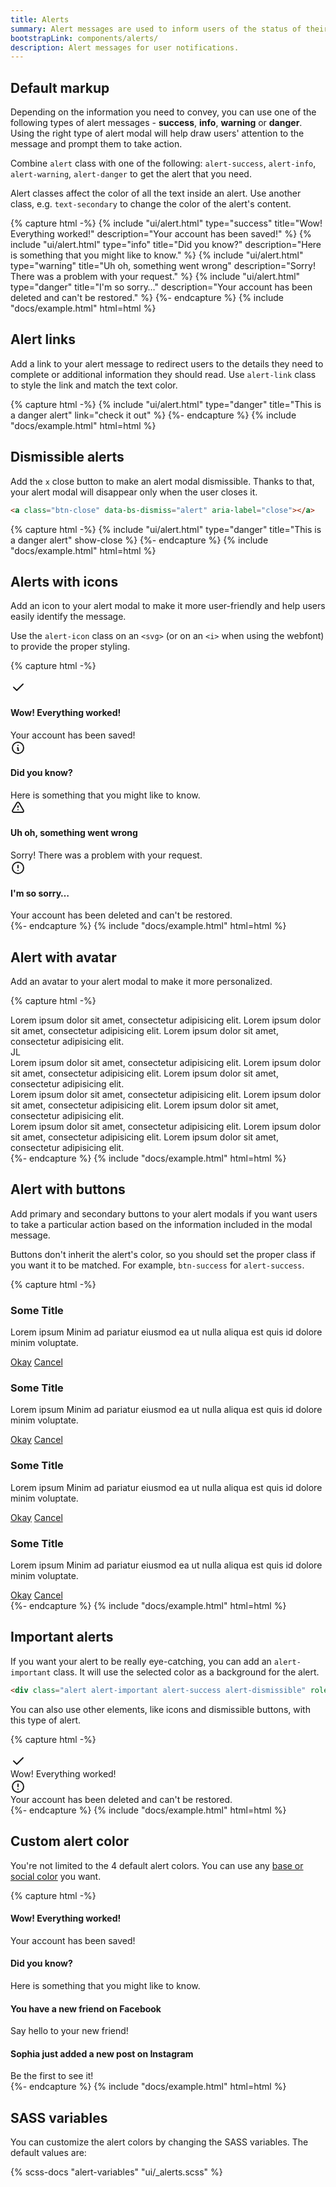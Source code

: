 ```yaml
---
title: Alerts
summary: Alert messages are used to inform users of the status of their action and help them solve any problems that might have occurred. Good design of alert modals is very important for the overall user experience of a website or app.
bootstrapLink: components/alerts/
description: Alert messages for user notifications.
---
```


## Default markup

Depending on the information you need to convey, you can use one of the following types of alert messages - **success**, **info**, **warning** or **danger**. Using the right type of alert modal will help draw users' attention to the message and prompt them to take action.

Combine `alert` class with one of the following: `alert-success`, `alert-info`, `alert-warning`, `alert-danger` to get the alert that you need.

Alert classes affect the color of all the text inside an alert. Use another class, e.g. `text-secondary` to change the color of the alert's content.

{% capture html -%}
{% include "ui/alert.html" type="success" title="Wow! Everything worked!" description="Your account has been saved!" %}
{% include "ui/alert.html" type="info" title="Did you know?" description="Here is something that you might like to know." %}
{% include "ui/alert.html" type="warning" title="Uh oh, something went wrong" description="Sorry! There was a problem with your request." %}
{% include "ui/alert.html" type="danger" title="I'm so sorry&hellip;" description="Your account has been deleted and can't be restored." %}
{%- endcapture %}
{% include "docs/example.html" html=html %}

## Alert links

Add a link to your alert message to redirect users to the details they need to complete or additional information they should read. Use `alert-link` class to style the link and match the text color.

{% capture html -%}
{% include "ui/alert.html" type="danger" title="This is a danger alert" link="check it out" %}
{%- endcapture %}
{% include "docs/example.html" html=html %}

## Dismissible alerts

Add the `x` close button to make an alert modal dismissible. Thanks to that, your alert modal will disappear only when the user closes it.

```html
<a class="btn-close" data-bs-dismiss="alert" aria-label="close"></a>
```

{% capture html -%}
{% include "ui/alert.html" type="danger" title="This is a danger alert" show-close %}
{%- endcapture %}
{% include "docs/example.html" html=html %}

## Alerts with icons

Add an icon to your alert modal to make it more user-friendly and help users easily identify the message.

Use the `alert-icon` class on an `<svg>` (or on an `<i>` when using the webfont) to provide the proper styling.

{% capture html -%}
<div class="alert alert-success" role="alert">
  <div class="d-flex">
    <div>
      <svg
        xmlns="http://www.w3.org/2000/svg"
        class="icon alert-icon"
        width="24"
        height="24"
        viewBox="0 0 24 24"
        stroke-width="2"
        stroke="currentColor"
        fill="none"
        stroke-linecap="round"
        stroke-linejoin="round"
      >
        <path stroke="none" d="M0 0h24v24H0z" fill="none" />
        <path d="M5 12l5 5l10 -10" />
      </svg>
    </div>
    <div>
      <h4 class="alert-title">Wow! Everything worked!</h4>
      <div class="text-secondary">Your account has been saved!</div>
    </div>
  </div>
</div>
<div class="alert alert-info" role="alert">
  <div class="d-flex">
    <div>
      <svg
        xmlns="http://www.w3.org/2000/svg"
        class="icon alert-icon"
        width="24"
        height="24"
        viewBox="0 0 24 24"
        stroke-width="2"
        stroke="currentColor"
        fill="none"
        stroke-linecap="round"
        stroke-linejoin="round"
      >
        <path stroke="none" d="M0 0h24v24H0z" fill="none" />
        <circle cx="12" cy="12" r="9" />
        <line x1="12" y1="8" x2="12.01" y2="8" />
        <polyline points="11 12 12 12 12 16 13 16" />
      </svg>
    </div>
    <div>
      <h4 class="alert-title">Did you know?</h4>
      <div class="text-secondary">Here is something that you might like to know.</div>
    </div>
  </div>
</div>
<div class="alert alert-warning" role="alert">
  <div class="d-flex">
    <div>
      <svg
        xmlns="http://www.w3.org/2000/svg"
        class="icon alert-icon"
        width="24"
        height="24"
        viewBox="0 0 24 24"
        stroke-width="2"
        stroke="currentColor"
        fill="none"
        stroke-linecap="round"
        stroke-linejoin="round"
      >
        <path stroke="none" d="M0 0h24v24H0z" fill="none" />
        <path d="M12 9v2m0 4v.01" />
        <path
          d="M5 19h14a2 2 0 0 0 1.84 -2.75l-7.1 -12.25a2 2 0 0 0 -3.5 0l-7.1 12.25a2 2 0 0 0 1.75 2.75"
        />
      </svg>
    </div>
    <div>
      <h4 class="alert-title">Uh oh, something went wrong</h4>
      <div class="text-secondary">Sorry! There was a problem with your request.</div>
    </div>
  </div>
</div>
<div class="alert alert-danger" role="alert">
  <div class="d-flex">
    <div>
      <svg
        xmlns="http://www.w3.org/2000/svg"
        class="icon alert-icon"
        width="24"
        height="24"
        viewBox="0 0 24 24"
        stroke-width="2"
        stroke="currentColor"
        fill="none"
        stroke-linecap="round"
        stroke-linejoin="round"
      >
        <path stroke="none" d="M0 0h24v24H0z" fill="none" />
        <circle cx="12" cy="12" r="9" />
        <line x1="12" y1="8" x2="12" y2="12" />
        <line x1="12" y1="16" x2="12.01" y2="16" />
      </svg>
    </div>
    <div>
      <h4 class="alert-title">I'm so sorry&hellip;</h4>
      <div class="text-secondary">Your account has been deleted and can't be restored.</div>
    </div>
  </div>
</div>
{%- endcapture %}
{% include "docs/example.html" html=html %}

## Alert with avatar

Add an avatar to your alert modal to make it more personalized.

{% capture html -%}
<div class="alert alert-success" role="alert">
  <div class="d-flex">
    <div>
      <span
        class="avatar me-3"
        style="background-image: url(/static/avatars/039m.jpg)"
      ></span>
    </div>
    <div>
      Lorem ipsum dolor sit amet, consectetur adipisicing elit. Lorem ipsum dolor sit amet,
      consectetur adipisicing elit. Lorem ipsum dolor sit amet, consectetur adipisicing elit.
    </div>
  </div>
</div>
<div class="alert alert-info" role="alert">
  <div class="d-flex">
    <div>
      <span class="avatar me-3">JL</span>
    </div>
    <div>
      Lorem ipsum dolor sit amet, consectetur adipisicing elit. Lorem ipsum dolor sit amet,
      consectetur adipisicing elit. Lorem ipsum dolor sit amet, consectetur adipisicing elit.
    </div>
  </div>
</div>
<div class="alert alert-warning" role="alert">
  <div class="d-flex">
    <div>
      <span
        class="avatar me-3"
        style="background-image: url(/static/avatars/035f.jpg)"
      ></span>
    </div>
    <div>
      Lorem ipsum dolor sit amet, consectetur adipisicing elit. Lorem ipsum dolor sit amet,
      consectetur adipisicing elit. Lorem ipsum dolor sit amet, consectetur adipisicing elit.
    </div>
  </div>
</div>
<div class="alert alert-danger" role="alert">
  <div class="d-flex">
    <div>
      <span
        class="avatar me-3"
        style="background-image: url(/static/avatars/056f.jpg)"
      ></span>
    </div>
    <div>
      Lorem ipsum dolor sit amet, consectetur adipisicing elit. Lorem ipsum dolor sit amet,
      consectetur adipisicing elit. Lorem ipsum dolor sit amet, consectetur adipisicing elit.
    </div>
  </div>
</div>
{%- endcapture %}
{% include "docs/example.html" html=html %}

## Alert with buttons

Add primary and secondary buttons to your alert modals if you want users to take a particular action based on the information included in the modal message.

Buttons don't inherit the alert's color, so you should set the proper class if you want it to be matched. For example, `btn-success` for `alert-success`.

{% capture html -%}
<div class="alert alert-success alert-dismissible" role="alert">
  <h3 class="mb-1">Some Title</h3>
  <p class="text-secondary">
    Lorem ipsum Minim ad pariatur eiusmod ea ut nulla aliqua est quis id dolore minim voluptate.
  </p>
  <div class="btn-list">
    <a href="#" class="btn btn-success">Okay</a>
    <a href="#" class="btn">Cancel</a>
  </div>
  <a class="btn-close" data-bs-dismiss="alert" aria-label="close"></a>
</div>
<div class="alert alert-info alert-dismissible" role="alert">
  <h3 class="mb-1">Some Title</h3>
  <p class="text-secondary">
    Lorem ipsum Minim ad pariatur eiusmod ea ut nulla aliqua est quis id dolore minim voluptate.
  </p>
  <div class="btn-list">
    <a href="#" class="btn btn-info">Okay</a>
    <a href="#" class="btn">Cancel</a>
  </div>
  <a class="btn-close" data-bs-dismiss="alert" aria-label="close"></a>
</div>
<div class="alert alert-warning alert-dismissible" role="alert">
  <h3 class="mb-1">Some Title</h3>
  <p class="text-secondary">
    Lorem ipsum Minim ad pariatur eiusmod ea ut nulla aliqua est quis id dolore minim voluptate.
  </p>
  <div class="btn-list">
    <a href="#" class="btn btn-warning">Okay</a>
    <a href="#" class="btn">Cancel</a>
  </div>
  <a class="btn-close" data-bs-dismiss="alert" aria-label="close"></a>
</div>
<div class="alert alert-danger alert-dismissible" role="alert">
  <h3 class="mb-1">Some Title</h3>
  <p class="text-secondary">
    Lorem ipsum Minim ad pariatur eiusmod ea ut nulla aliqua est quis id dolore minim voluptate.
  </p>
  <div class="btn-list">
    <a href="#" class="btn btn-danger">Okay</a>
    <a href="#" class="btn">Cancel</a>
  </div>
  <a class="btn-close" data-bs-dismiss="alert" aria-label="close"></a>
</div>
{%- endcapture %}
{% include "docs/example.html" html=html %}

## Important alerts

If you want your alert to be really eye-catching, you can add an `alert-important` class. It will use the selected color as a background for the alert.

```html
<div class="alert alert-important alert-success alert-dismissible" role="alert">...</div>
```

You can also use other elements, like icons and dismissible buttons, with this type of alert.

{% capture html -%}
<div class="alert alert-important alert-success alert-dismissible" role="alert">
  <div class="d-flex">
    <div>
      <svg
        xmlns="http://www.w3.org/2000/svg"
        class="icon alert-icon"
        width="24"
        height="24"
        viewBox="0 0 24 24"
        stroke-width="2"
        stroke="currentColor"
        fill="none"
        stroke-linecap="round"
        stroke-linejoin="round"
      >
        <path stroke="none" d="M0 0h24v24H0z" fill="none"></path>
        <path d="M5 12l5 5l10 -10"></path>
      </svg>
    </div>
    <div>Wow! Everything worked!</div>
  </div>
  <a class="btn-close btn-close-white" data-bs-dismiss="alert" aria-label="close"></a>
</div>
<div class="alert alert-important alert-danger alert-dismissible" role="alert">
  <div class="d-flex">
    <div>
      <svg
        xmlns="http://www.w3.org/2000/svg"
        class="icon alert-icon"
        width="24"
        height="24"
        viewBox="0 0 24 24"
        stroke-width="2"
        stroke="currentColor"
        fill="none"
        stroke-linecap="round"
        stroke-linejoin="round"
      >
        <path stroke="none" d="M0 0h24v24H0z" fill="none" />
        <circle cx="12" cy="12" r="9" />
        <line x1="12" y1="8" x2="12" y2="12" />
        <line x1="12" y1="16" x2="12.01" y2="16" />
      </svg>
    </div>
    <div>Your account has been deleted and can't be restored.</div>
  </div>
  <a class="btn-close btn-close-white" data-bs-dismiss="alert" aria-label="close"></a>
</div>
{%- endcapture %}
{% include "docs/example.html" html=html %}

## Custom alert color

You're not limited to the 4 default alert colors. You can use any [base or social color](../base/colors) you want.

{% capture html -%}
<div class="alert alert-lime" role="alert">
  <h4 class="alert-title">Wow! Everything worked!</h4>
  <div class="text-secondary">Your account has been saved!</div>
</div>
<div class="alert alert-cyan" role="alert">
  <h4 class="alert-title">Did you know?</h4>
  <div class="text-secondary">Here is something that you might like to know.</div>
</div>
<div class="alert alert-facebook" role="alert">
  <h4 class="alert-title">You have a new friend on Facebook</h4>
  <div class="text-secondary">Say hello to your new friend!</div>
</div>
<div class="alert alert-instagram alert-dismissible alert-important" role="alert">
  <div class="d-flex">
    <div>
      <span
        class="avatar me-3"
        style="background-image: url(/static/avatars/035f.jpg)"
      ></span>
    </div>
    <div>
      <h4 class="alert-title">Sophia just added a new post on Instagram</h4>
      <div>Be the first to see it!</div>
    </div>
  </div>
  <a class="btn-close" data-bs-dismiss="alert" aria-label="close"></a>
</div>
{%- endcapture %}
{% include "docs/example.html" html=html %}

## SASS variables

You can customize the alert colors by changing the SASS variables. The default values are:

{% scss-docs "alert-variables" "ui/_alerts.scss" %}